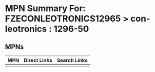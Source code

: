 



# MPN Summary For: FZECONLEOTRONICS12965 > con-leotronics : 1296-50

## MPNs
  

|MPN|Direct Links|Search Links|
| :--- | :--- | :--- |
||||
